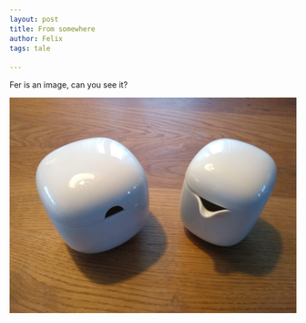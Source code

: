 ```yaml
---
layout: post
title: From somewhere
author: Felix
tags: tale

---
```

Fer is an image, can you see it?

![](/assets/20200213-10-49-56-februar-2020.jpg)